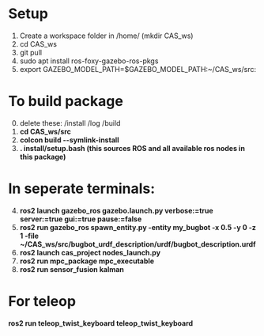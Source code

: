 # Setup
1. Create a workspace folder in /home/  (mkdir CAS_ws)
2. cd CAS_ws
3. git pull <this repo>
4. sudo apt install ros-foxy-gazebo-ros-pkgs 
5. export GAZEBO_MODEL_PATH=$GAZEBO_MODEL_PATH:~/CAS_ws/src:
# To build package
0. delete these: /install /log /build
1. **cd CAS_ws/src**
2. **colcon build --symlink-install**
3. **. install/setup.bash (this sources ROS and all available ros nodes in this package)**

# In seperate terminals: 
4. **ros2 launch gazebo_ros gazebo.launch.py verbose:=true server:=true gui:=true pause:=false**
5. **ros2 run gazebo_ros spawn_entity.py -entity my_bugbot -x 0.5 -y 0 -z 1 -file ~/CAS_ws/src/bugbot_urdf_description/urdf/bugbot_description.urdf**
6. **ros2 launch cas_project nodes_launch.py**
7. **ros2 run mpc_package mpc_executable**
8. **ros2 run sensor_fusion kalman**

# For teleop
**ros2 run teleop_twist_keyboard teleop_twist_keyboard**
